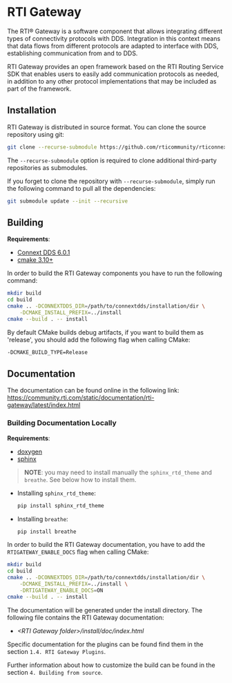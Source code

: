 # RTI Gateway

The RTI® Gateway is a software component that allows integrating
different types of connectivity protocols with DDS. Integration in this
context means that data flows from different protocols are adapted to
interface with DDS, establishing communication from and to DDS.

RTI Gateway provides an open framework based on the RTI Routing Service SDK
that enables users to easily add communication protocols as needed, in addition
to any other protocol implementations that may be included as part of the
framework.

## Installation

RTI Gateway is distributed in source format. You can clone the
source repository using git:

```sh
git clone --recurse-submodule https://github.com/rticommunity/rticonnextdds-gateway.git
```

The `--recurse-submodule` option is required to clone additional third-party
repositories as submodules.

If you forget to clone the repository with `--recurse-submodule`, simply run the
following command to pull all the dependencies:

```sh
git submodule update --init --recursive
```

## Building

**Requirements**:

- [Connext DDS 6.0.1](https://community.rti.com/content/page/downloads)
- [cmake 3.10+](https://cmake.org/download/)

In order to build the RTI Gateway components you have to run the following
command:

```sh
mkdir build
cd build
cmake .. -DCONNEXTDDS_DIR=/path/to/connextdds/installation/dir \
    -DCMAKE_INSTALL_PREFIX=../install
cmake --build . -- install
```

By default CMake builds debug artifacts, if you want to build them as 'release',
you should add the following flag when calling CMake:

```sh
-DCMAKE_BUILD_TYPE=Release
```

## Documentation

The documentation can be found online in the following link:
https://community.rti.com/static/documentation/rti-gateway/latest/index.html

### Building Documentation Locally

**Requirements**:

- [doxygen](https://www.doxygen.nl/download.html)
- [sphinx](https://www.sphinx-doc.org/en/master/usage/installation.html)

> **NOTE**: you may need to install manually the `sphinx_rtd_theme` and
> `breathe`. See below how to install them.

- Installing `sphinx_rtd_theme`:

    ```sh
    pip install sphinx_rtd_theme
    ```

- Installing `breathe`:

    ```sh
    pip install breathe
    ```

In order to build the RTI Gateway documentation, you have to add the
`RTIGATEWAY_ENABLE_DOCS` flag when calling CMake:

```sh
mkdir build
cd build
cmake .. -DCONNEXTDDS_DIR=/path/to/connextdds/installation/dir \
    -DCMAKE_INSTALL_PREFIX=../install \
    -DRTIGATEWAY_ENABLE_DOCS=ON
cmake --build . -- install
```

The documentation will be generated under the install directory. The following
file contains the RTI Gateway documentation:

- *&lt;RTI Gateway folder&gt;/install/doc/index.html*

Specific documentation for the plugins can be found find them in the section
`1.4. RTI Gateway Plugins`.

Further information about how to customize the build can be found in the
section `4. Building from source`.
